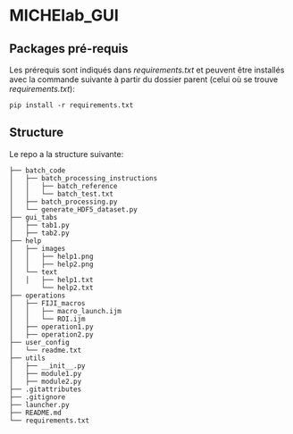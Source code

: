 # MICHElab_GUI

  

## Packages pré-requis

  

Les prérequis sont indiqués dans *requirements.txt* et peuvent être installés avec la commande suivante à partir du dossier parent (celui où se trouve *requirements.txt*):

```pip install -r requirements.txt```

## Structure

Le repo a la structure suivante:

```
├── batch_code
│   ├── batch_processing_instructions
│   │   ├── batch_reference
│   │   └── batch_test.txt
│   ├── batch_processing.py
│   └── generate_HDF5_dataset.py
├── gui_tabs
│   ├── tab1.py
│   ├── tab2.py
├── help
│   ├── images
│   │   ├── help1.png
│   │   ├── help2.png
│   └── text
│   │   ├── help1.txt
│       └── help2.txt
├── operations
│   ├── FIJI_macros
│   │   ├── macro_launch.ijm
│   │   └── ROI.ijm
│   ├── operation1.py
│   ├── operation2.py
├── user_config
│   └── readme.txt
├── utils
│   ├── __init__.py
│   ├── module1.py
│   ├── module2.py
├── .gitattributes
├── .gitignore
├── launcher.py
├── README.md
└── requirements.txt
```


